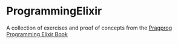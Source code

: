 # ProgrammingElixir

A collection of exercises and proof of concepts from the [Pragprog Programming Elixir Book](http://pragprog.com/book/elixir/programming-elixir)
